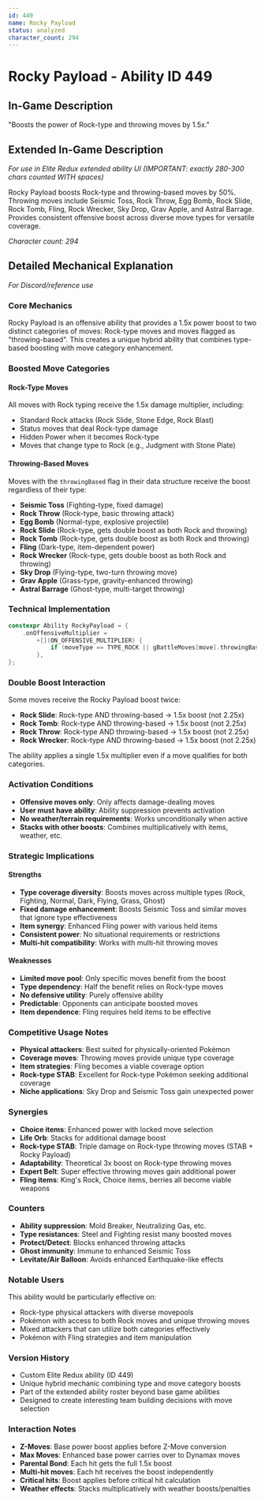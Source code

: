 ```yaml
---
id: 449
name: Rocky Payload
status: analyzed
character_count: 294
---
```


# Rocky Payload - Ability ID 449

## In-Game Description
"Boosts the power of Rock-type and throwing moves by 1.5x."

## Extended In-Game Description
*For use in Elite Redux extended ability UI (IMPORTANT: exactly 280-300 chars counted WITH spaces)*

Rocky Payload boosts Rock-type and throwing-based moves by 50%. Throwing moves include Seismic Toss, Rock Throw, Egg Bomb, Rock Slide, Rock Tomb, Fling, Rock Wrecker, Sky Drop, Grav Apple, and Astral Barrage. Provides consistent offensive boost across diverse move types for versatile coverage.

*Character count: 294*

## Detailed Mechanical Explanation
*For Discord/reference use*

### Core Mechanics
Rocky Payload is an offensive ability that provides a 1.5x power boost to two distinct categories of moves: Rock-type moves and moves flagged as "throwing-based". This creates a unique hybrid ability that combines type-based boosting with move category enhancement.

### Boosted Move Categories

#### Rock-Type Moves
All moves with Rock typing receive the 1.5x damage multiplier, including:
- Standard Rock attacks (Rock Slide, Stone Edge, Rock Blast)
- Status moves that deal Rock-type damage
- Hidden Power when it becomes Rock-type
- Moves that change type to Rock (e.g., Judgment with Stone Plate)

#### Throwing-Based Moves
Moves with the `throwingBased` flag in their data structure receive the boost regardless of their type:
- **Seismic Toss** (Fighting-type, fixed damage)
- **Rock Throw** (Rock-type, basic throwing attack)
- **Egg Bomb** (Normal-type, explosive projectile)
- **Rock Slide** (Rock-type, gets double boost as both Rock and throwing)
- **Rock Tomb** (Rock-type, gets double boost as both Rock and throwing)
- **Fling** (Dark-type, item-dependent power)
- **Rock Wrecker** (Rock-type, gets double boost as both Rock and throwing)
- **Sky Drop** (Flying-type, two-turn throwing move)
- **Grav Apple** (Grass-type, gravity-enhanced throwing)
- **Astral Barrage** (Ghost-type, multi-target throwing)

### Technical Implementation
```c
constexpr Ability RockyPayload = {
    .onOffensiveMultiplier =
        +[](ON_OFFENSIVE_MULTIPLIER) {
            if (moveType == TYPE_ROCK || gBattleMoves[move].throwingBased) MUL(1.5);
        },
};
```

### Double Boost Interaction
Some moves receive the Rocky Payload boost twice:
- **Rock Slide**: Rock-type AND throwing-based → 1.5x boost (not 2.25x)
- **Rock Tomb**: Rock-type AND throwing-based → 1.5x boost (not 2.25x)
- **Rock Throw**: Rock-type AND throwing-based → 1.5x boost (not 2.25x)
- **Rock Wrecker**: Rock-type AND throwing-based → 1.5x boost (not 2.25x)

The ability applies a single 1.5x multiplier even if a move qualifies for both categories.

### Activation Conditions
- **Offensive moves only**: Only affects damage-dealing moves
- **User must have ability**: Ability suppression prevents activation
- **No weather/terrain requirements**: Works unconditionally when active
- **Stacks with other boosts**: Combines multiplicatively with items, weather, etc.

### Strategic Implications

#### Strengths
- **Type coverage diversity**: Boosts moves across multiple types (Rock, Fighting, Normal, Dark, Flying, Grass, Ghost)
- **Fixed damage enhancement**: Boosts Seismic Toss and similar moves that ignore type effectiveness
- **Item synergy**: Enhanced Fling power with various held items
- **Consistent power**: No situational requirements or restrictions
- **Multi-hit compatibility**: Works with multi-hit throwing moves

#### Weaknesses
- **Limited move pool**: Only specific moves benefit from the boost
- **Type dependency**: Half the benefit relies on Rock-type moves
- **No defensive utility**: Purely offensive ability
- **Predictable**: Opponents can anticipate boosted moves
- **Item dependence**: Fling requires held items to be effective

### Competitive Usage Notes
- **Physical attackers**: Best suited for physically-oriented Pokémon
- **Coverage moves**: Throwing moves provide unique type coverage
- **Item strategies**: Fling becomes a viable coverage option
- **Rock-type STAB**: Excellent for Rock-type Pokémon seeking additional coverage
- **Niche applications**: Sky Drop and Seismic Toss gain unexpected power

### Synergies
- **Choice items**: Enhanced power with locked move selection
- **Life Orb**: Stacks for additional damage boost
- **Rock-type STAB**: Triple damage on Rock-type throwing moves (STAB + Rocky Payload)
- **Adaptability**: Theoretical 3x boost on Rock-type throwing moves
- **Expert Belt**: Super effective throwing moves gain additional power
- **Fling items**: King's Rock, Choice items, berries all become viable weapons

### Counters
- **Ability suppression**: Mold Breaker, Neutralizing Gas, etc.
- **Type resistances**: Steel and Fighting resist many boosted moves
- **Protect/Detect**: Blocks enhanced throwing attacks
- **Ghost immunity**: Immune to enhanced Seismic Toss
- **Levitate/Air Balloon**: Avoids enhanced Earthquake-like effects

### Notable Users
This ability would be particularly effective on:
- Rock-type physical attackers with diverse movepools
- Pokémon with access to both Rock moves and unique throwing moves
- Mixed attackers that can utilize both categories effectively
- Pokémon with Fling strategies and item manipulation

### Version History
- Custom Elite Redux ability (ID 449)
- Unique hybrid mechanic combining type and move category boosts
- Part of the extended ability roster beyond base game abilities
- Designed to create interesting team building decisions with move selection

### Interaction Notes
- **Z-Moves**: Base power boost applies before Z-Move conversion
- **Max Moves**: Enhanced base power carries over to Dynamax moves
- **Parental Bond**: Each hit gets the full 1.5x boost
- **Multi-hit moves**: Each hit receives the boost independently
- **Critical hits**: Boost applies before critical hit calculation
- **Weather effects**: Stacks multiplicatively with weather boosts/penalties